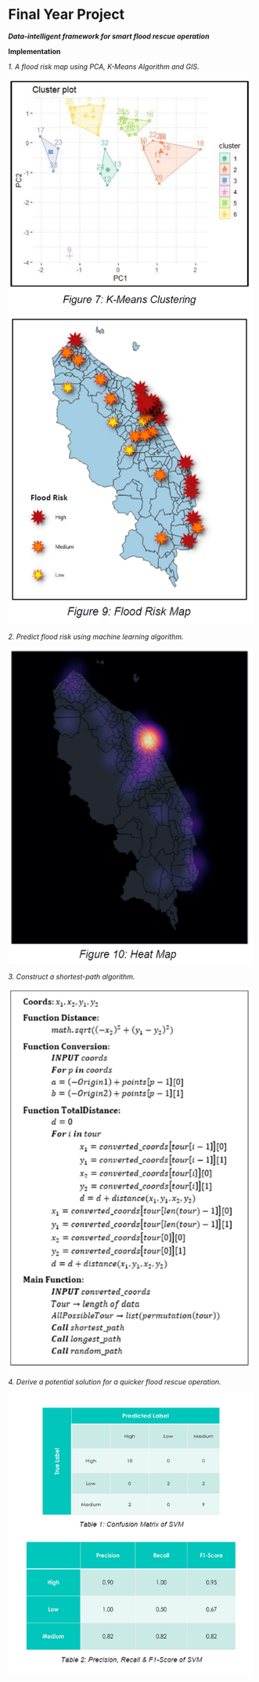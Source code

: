 # Final Year Project

***Data-intelligent framework for smart flood rescue operation***


**Implementation**







*1. A flood risk map using PCA, K-Means Algorithm and GIS.*

<img src = "Images/kmeans.PNG" width= "500" >

<img src = "Images/risk.PNG" width= "500" >

*2. Predict flood risk using machine learning algorithm.*

<img src = "Images/heat.PNG" width= "500" >

*3. Construct a shortest-path algorithm.*

<img src = "Images/algo.PNG" width= "500" >

*4. Derive a potential solution for a quicker flood rescue operation.*

<img src = "Images/result.PNG" width= "500" >

